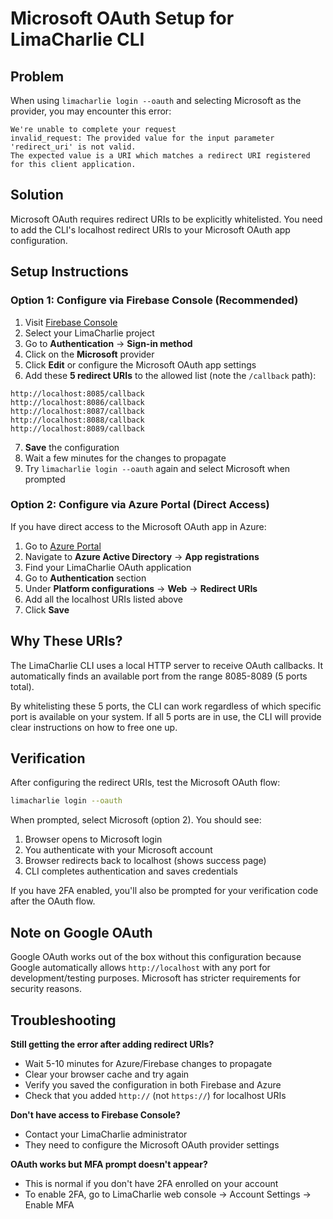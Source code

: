 # Microsoft OAuth Setup for LimaCharlie CLI

## Problem
When using `limacharlie login --oauth` and selecting Microsoft as the provider, you may encounter this error:

```
We're unable to complete your request
invalid_request: The provided value for the input parameter 'redirect_uri' is not valid.
The expected value is a URI which matches a redirect URI registered for this client application.
```

## Solution
Microsoft OAuth requires redirect URIs to be explicitly whitelisted. You need to add the CLI's localhost redirect URIs to your Microsoft OAuth app configuration.

## Setup Instructions

### Option 1: Configure via Firebase Console (Recommended)

1. Visit [Firebase Console](https://console.firebase.google.com/)
2. Select your LimaCharlie project
3. Go to **Authentication** → **Sign-in method**
4. Click on the **Microsoft** provider
5. Click **Edit** or configure the Microsoft OAuth app settings
6. Add these **5 redirect URIs** to the allowed list (note the `/callback` path):

```
http://localhost:8085/callback
http://localhost:8086/callback
http://localhost:8087/callback
http://localhost:8088/callback
http://localhost:8089/callback
```

7. **Save** the configuration
8. Wait a few minutes for the changes to propagate
9. Try `limacharlie login --oauth` again and select Microsoft when prompted

### Option 2: Configure via Azure Portal (Direct Access)

If you have direct access to the Microsoft OAuth app in Azure:

1. Go to [Azure Portal](https://portal.azure.com/)
2. Navigate to **Azure Active Directory** → **App registrations**
3. Find your LimaCharlie OAuth application
4. Go to **Authentication** section
5. Under **Platform configurations** → **Web** → **Redirect URIs**
6. Add all the localhost URIs listed above
7. Click **Save**

## Why These URIs?

The LimaCharlie CLI uses a local HTTP server to receive OAuth callbacks. It automatically finds an available port from the range 8085-8089 (5 ports total).

By whitelisting these 5 ports, the CLI can work regardless of which specific port is available on your system. If all 5 ports are in use, the CLI will provide clear instructions on how to free one up.

## Verification

After configuring the redirect URIs, test the Microsoft OAuth flow:

```bash
limacharlie login --oauth
```

When prompted, select Microsoft (option 2). You should see:
1. Browser opens to Microsoft login
2. You authenticate with your Microsoft account
3. Browser redirects back to localhost (shows success page)
4. CLI completes authentication and saves credentials

If you have 2FA enabled, you'll also be prompted for your verification code after the OAuth flow.

## Note on Google OAuth

Google OAuth works out of the box without this configuration because Google automatically allows `http://localhost` with any port for development/testing purposes. Microsoft has stricter requirements for security reasons.

## Troubleshooting

**Still getting the error after adding redirect URIs?**
- Wait 5-10 minutes for Azure/Firebase changes to propagate
- Clear your browser cache and try again
- Verify you saved the configuration in both Firebase and Azure
- Check that you added `http://` (not `https://`) for localhost URIs

**Don't have access to Firebase Console?**
- Contact your LimaCharlie administrator
- They need to configure the Microsoft OAuth provider settings

**OAuth works but MFA prompt doesn't appear?**
- This is normal if you don't have 2FA enrolled on your account
- To enable 2FA, go to LimaCharlie web console → Account Settings → Enable MFA
